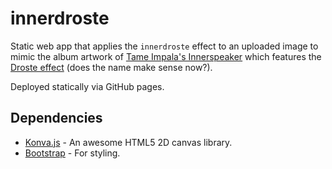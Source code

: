 # innerdroste

Static web app that applies the `innerdroste` effect to an uploaded image to mimic the album artwork of [Tame Impala's Innerspeaker](https://en.wikipedia.org/wiki/Innerspeaker) which features the [Droste effect](https://en.wikipedia.org/wiki/Droste_effect) (does the name make sense now?).

Deployed statically via GitHub pages.

## Dependencies
- [Konva.js](https://konvajs.github.io/) - An awesome HTML5 2D canvas library.
- [Bootstrap](https://getbootstrap.com/) - For styling.
